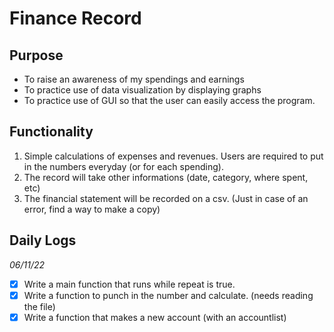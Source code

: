 # Finance Record

## Purpose

- To raise an awareness of my spendings and earnings
- To practice use of data visualization by displaying graphs
- To practice use of GUI so that the user can easily access the program.

## Functionality

1. Simple calculations of expenses and revenues. Users are required to put in the numbers everyday (or for each spending).
2. The record will take other informations (date, category, where spent, etc)
3. The financial statement will be recorded on a csv. (Just in case of an error, find a way to make a copy)

## Daily Logs

*06/11/22*
- [x] Write a main function that runs while repeat is true.
- [x] Write a function to punch in the number and calculate. (needs reading the file)
- [x] Write a function that makes a new account (with an accountlist)
